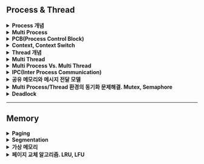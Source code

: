## Process & Thread

<details>
    <summary><b>Process 개념</b></summary>

## 정리
### 프로세스란?
- 실행중인 프로그램
- 컴퓨터 작업의 단위
### 구조
- Stack
  - 함수를 호출할 때의 임시 데이터 저장 장소
  - 함수 매개변수, 복귀 주소, 지역 변수
  - 프로그램 실행중 동적으로 변한다.
- Heap
  - 프로그램 실행 중 동적으로 할당되는 메모리
  - 프로그램 실행중 동적으로 변한다.
- Data
  - 전역 변수, static 변수, 초기화 되지 않는 변수
  - 프로그램 실행중에 크기가 고정됨
- Code
  - 실행 코드
  - 프로그램 실행중에 크기가 고정됨
### 프로그램 vs 프로세스
- 프로그램은 작업을 실행할 파일로 실행 파일로 불린다. `프로그램`이 메모리에 적재된 것이 `프로세스`이다.
### 프로세스의 주소 공간을 구분한 이유가 있을까요?
- Stack vs Data
  - 역할을 나누기 위해 분배하였다. 스택 영역은 흐름을 관리하고, 데이터 영역은 전역 변수, static 변수를 관리한다.
  - 또한 멀티 스레드의 경우 스택 영역은 각각 가지지만 데이터 영역은 공유한다. 이를 통해 메모리를 절약할 수 있다.
### 데몬 프로세스
- 서비스의 요청에 대해 응답하기 위해 백그라운드에서 실행중인 프로세스
## 예상 질문
- 프로세스란?
- 프로세스의 주소 공간은?
- 주소 공간이 여러 개로 나누어진 이유는?
## 참조
- https://velog.io/@klm03025/%EC%9A%B4%EC%98%81%EC%B2%B4%EC%A0%9C-%ED%94%84%EB%A1%9C%EC%84%B8%EC%8A%A4-%EC%A3%BC%EC%86%8C-%EA%B3%B5%EA%B0%84
</details>

<details>
    <summary><b>Multi Process</b></summary>

## 정리
### Multi Process 란?
- 하나의 프로그램을 여러 개의 프로세스로 구성하여 프로세스가 병렬적으로 작업을 처리하는 것
- 하나의 프로세스가 죽더라도 다른 프로세스에 영향을 끼치지 않는다는 장점이 있다.
- 비교적 많은 메모리를 차지한다.
- 예) 크롬 브라우저, 크롬 브라우저에서 탭은 프로세스에 의해 동작한다. 따라서 하나의 탭이 오류가 나도 다른 탭에 영향을 미치지 않는다.
## 예상 질문
- 
## 참조
-
</details>

<details>
    <summary><b>PCB(Process Control Block)</b></summary>

## 정리
### PCB 란?
- 프로세스와 연관된 정보들을 가지고 있는 저장소 역할을 수행한다. 
- 프로세스 정보
  - 프로세스 상태: 현재 프로세스의 상태(new, running, waiting, ready, halted)
  - 프로그램 카운터: 해당 프로세스가 다음에 실행할 명령어의 주소
  - CPU 레지스터: 컴퓨터 구조에 따라 가지는 레지스터들
  - CPU 스케쥴링 정보: 프로세스의 우선순위, 스케줄 큐의 포인터, 다른 스케줄의 매개변수 등 스케줄링 관련 정보
  - 메모리 관리 정보
  - 회계정보: CPU 사용 시간, 경과된 시간 등등
  - 입출력 상태 정보: 프로세스에 할당된 입출력 장치들, 열린 파일 목록
## 예상 질문
- PCB 에 프로세스 정보를 저장하는 이유는?
## 참조
-
</details>

<details>
    <summary><b>Context, Context Switch</b></summary>

## 정리
### Context Switch 란?
- 이전의 Task 의 상태를 PCB 에 보관하고 새로운 Task 의 보관된 상태를 복구하는 작업
- Context Switch 를 하는 동안 다른 작업을 할 수 없기 때문에 순수한 오버헤드가 된다.
### Process vs Thread 비용
- 비용은 프로세스가 더 많이 든다.
- 스레드는 Stack 영역만 변경을 진행하고, 프로세스는 모든 영역을 변경해야 하기 때문이다.
### 발생 시기
- 인터럽트 발생
- 실행중인 CPU 사용 허가 시간을 모두 소모할 경우
- I/O 입출력을 위해 대기할 경우
## 예상 질문
- Context Switching 이란?
- 언제 발생할까요?
## 참조
- https://gona.tistory.com/6
</details>

<details>
    <summary><b>Thread 개념</b></summary>

## 정리
### Thread 란?
- 프로세스의 실행 흐름의 단위
- 스레드는 프로세스 내에서 Stack 을 할당받고 Code, Data, Heap 영역은 공유한다.
- 스레드마다 PC 레지스터를 할당
  - Context Switching 시 이용
### 스택
- 스택을 독립적으로 할당받으므로 독립적인 함수 호출이 가능하다. 이는 독립적으로 실행 흐름을 가져갈 수 있는 것을 의미한다.
## 예상 질문
- 스레드에 대해 설명해주세요
- 스택을 독립적으로 할당하는 이유
- PC 레지스터를 독립적으로 할당하는 이유
## 참조
-
</details>

<details>
    <summary><b>Multi Thread</b></summary>

## 정리
### Multi Thread 란?
- 하나의 프로세스를 여러 개의 스레드로 구성하여 자원을 공유하면서 작업을 수행하는 것
- 장점
  - 적은 메모리 공간을 차지하고 Context Switching 이 비교적 빠르다.
- 단점
  - 오류로 인해 하나의 스레드가 종료되면 전체 스레드가 종료될 수 있다.
  - 동기화 문제 존재
## 예상 질문
- 
## 참조
-
</details>

<details>
    <summary><b>Multi Process Vs. Multi Thread</b></summary>

## 정리
- 기본적으로 멀티 스레드를 쓰는 것이 좋다. 
- 멀티 프로세스로 할 경우 자원을 할당하는 시스템 콜이 있으므로 멀티 스레드로 할 경우 자원을 효율적으로 관리할 수 있다.
- Context Switching 시 멀티 스레드는 stack 만 변경하기 때문에 효율적이다.
> 시스템 콜: OS 가 제공하는 인터페이스
## 예상 질문
- 
## 참조
-
</details>

<details>
    <summary><b>IPC(Inter Process Communication)</b></summary>
</details>

<details>
    <summary><b>공유 메모리와 메시지 전달 모델</b></summary>
</details>

<details>
    <summary><b>Multi Process/Thread 환경의 동기화 문제해결. Mutex, Semaphore</b></summary>
</details>

<details>
    <summary><b>Deadlock</b></summary>
</details>

---

## Memory

<details>
    <summary><b>Paging</b></summary>
</details>

<details>
    <summary><b>Segmentation</b></summary>
</details>

<details>
    <summary><b>가상 메모리</b></summary>
</details>

<details>
    <summary><b>페이지 교체 알고리즘. LRU, LFU</b></summary>
</details>

